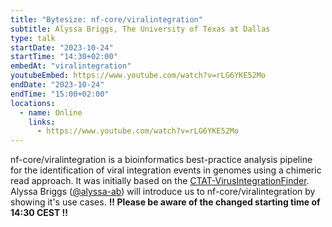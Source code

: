 ```yaml
---
title: "Bytesize: nf-core/viralintegration"
subtitle: Alyssa Briggs, The University of Texas at Dallas
type: talk
startDate: "2023-10-24"
startTime: "14:30+02:00"
embedAt: "viralintegration"
youtubeEmbed: https://www.youtube.com/watch?v=rLG6YKE52Mo
endDate: "2023-10-24"
endTime: "15:00+02:00"
locations:
  - name: Online
    links:
      - https://www.youtube.com/watch?v=rLG6YKE52Mo
---
```


nf-core/viralintegration is a bioinformatics best-practice analysis pipeline for the identification of viral integration events in genomes using a chimeric read approach. It was initially based on the [CTAT-VirusIntegrationFinder](https://github.com/broadinstitute/CTAT-VirusIntegrationFinder). Alyssa Briggs ([@alyssa-ab](https://github.com/alyssa-ab)) will introduce us to nf-core/viralintegration by showing it's use cases.
**!! Please be aware of the changed starting time of 14:30 CEST !!**
